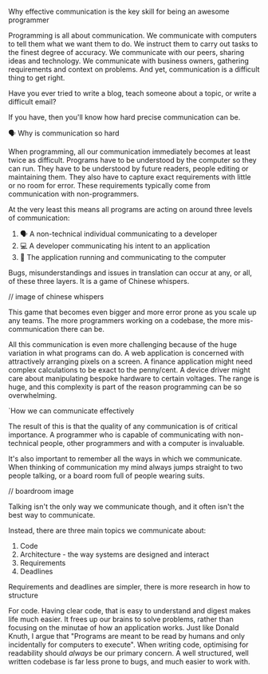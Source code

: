 
Why effective communication is the key skill for being an awesome programmer

Programming is all about communication. We communicate with computers to tell them what we want them to do. We instruct them to carry out tasks to the finest degree of accuracy. We communicate with our peers, sharing ideas and technology. We communicate with business owners, gathering requirements and context on problems. And yet, communication is a difficult thing to get right.

Have you ever tried to write a blog, teach someone about a topic, or write a difficult email?

If you have, then you'll know how hard precise communication can be.


🗣️ Why is communication so hard

When programming, all our communication immediately becomes at least twice as difficult. Programs have to be understood by the computer so they can run. They have to be understood by future readers, people editing or maintaining them. They also have to capture exact requirements with little or no room for error. These requirements typically come from communication with non-programmers.

At the very least this means all programs are acting on around three levels of communication:
1. 🗣️ A non-technical individual communicating to a developer
2. 💻 A developer communicating his intent to an application
3. 🤖 The application running and communicating to the computer

Bugs, misunderstandings and issues in translation can occur at any, or all, of these three layers. It is a game of Chinese whispers.

// image of chinese whispers

This game that becomes even bigger and more error prone as you scale up any teams. The more programmers working on a codebase, the more mis-communication there can be.

All this communication is even more challenging because of the huge variation in what programs can do. A web application is concerned with attractively arranging pixels on a screen. A finance application might need complex calculations to be exact to the penny/cent. A device driver might care about manipulating bespoke hardware to certain voltages. The range is huge, and this complexity is part of the reason programming can be so overwhelming.

`How we can communicate effectively

The result of this is that the quality of any communication is of critical importance. A programmer who is capable of communicating with non-technical people, other programmers and with a computer is invaluable.

It's also important to remember all the ways in which we communicate. When thinking of communication my mind always jumps straight to two people talking, or a board room full of people wearing suits.

// boardroom  image

Talking isn't the only way we communicate though, and it often isn't the best way to communicate.

Instead, there are three main topics we communicate about:
1. Code
2. Architecture - the way systems are designed and interact
3. Requirements
4. Deadlines

Requirements and deadlines are simpler, there is more research in how to structure

For code. Having clear code, that is easy to understand and digest makes life much easier. It frees up our brains to solve problems, rather than focusing on the minutae of how an application works. Just like Donald Knuth, I argue that "Programs are meant to be read by humans and only incidentally for computers to execute". When writing code, optimising for readability should *always* be our primary concern. A well structured, well written codebase is far less prone to bugs, and much easier to work with.
